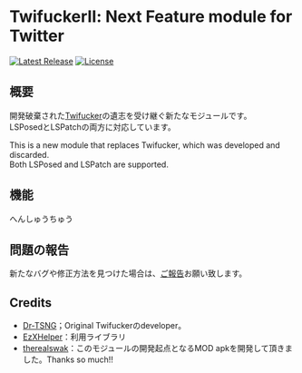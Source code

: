 # TwifuckerⅡ: Next Feature module for Twitter

[![Latest Release](https://img.shields.io/github/v/release/soralis0912/TwiFucker2?label=latest)](https://github.com/Chipppppppppp/LIME/releases/latest)
[![License](https://img.shields.io/badge/License-MIT-yellow.svg)](LICENSE)

## 概要
開発破棄された[Twifucker](https://github.com/Dr-TSNG/TwiFucker)の遺志を受け継ぐ新たなモジュールです。  
LSPosedとLSPatchの両方に対応しています。

This is a new module that replaces Twifucker, which was developed and discarded.  
Both LSPosed and LSPatch are supported.

## 機能
へんしゅうちゅう

## 問題の報告
新たなバグや修正方法を見つけた場合は、[ご報告](https://github.com/soralis0912/TwiFucker2/issues/new/choose)お願い致します。

## Credits
- [Dr-TSNG](https://github.com/Dr-TSNG)；Original Twifuckerのdeveloper。
- [EzXHelper](https://github.com/KyuubiRan/EzXHelper)：利用ライブラリ
- [therealswak](https://t.me/therealswak)：このモジュールの開発起点となるMOD apkを開発して頂きました。Thanks so much!!
